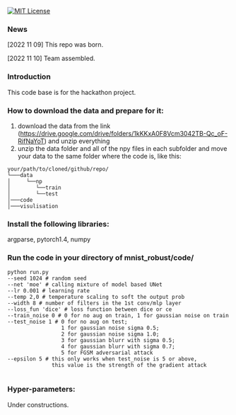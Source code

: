 [![MIT License](https://img.shields.io/badge/license-MIT-blue.svg)](LICENSE.md)

### News
[2022 11 09] This repo was born.

[2022 11 10] Team assembled.

### Introduction
This code base is for the hackathon project.


### How to download the data and prepare for it:
1. download the data from the link (https://drive.google.com/drive/folders/1kKKxA0F8Vcm3042TB-Qc_oF-RifNaYoT) and unzip everything
2. unzip the data folder and all of the npy files in each subfolder and move your data to the same folder where the code is, like this:

```
your/path/to/cloned/github/repo/
└───data
│     └──np
│        └──train
│        └──test
│───code
│───visulisation

```


### Install the following libraries:
argparse, pytorch1.4, numpy


### Run the code in your directory of mnist_robust/code/
```
python run.py 
--seed 1024 # random seed
--net 'moe' # calling mixture of model based UNet
--lr 0.001 # learning rate
--temp 2,0 # temperature scaling to soft the output prob
--width 8 # number of filters in the 1st conv/mlp layer
--loss_fun 'dice' # loss function between dice or ce
--train_noise 0 # 0 for no aug on train, 1 for gaussian noise on train
--test_noise 1 # 0 for no aug on test; 
                 1 for gaussian noise sigma 0.5; 
                 2 for gaussian noise sigma 1.0; 
                 3 for gaussian blurr with sigma 0.5;
                 4 for gaussian blurr with sigma 0.7;
                 5 for FGSM adversarial attack
--epsilon 5 # this only works when test_noise is 5 or above, 
              this value is the strength of the gradient attack
            
```

### Hyper-parameters:
Under constructions.
